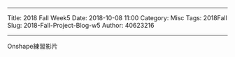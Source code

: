 ---
Title: 2018 Fall Week5
Date: 2018-10-08 11:00
Category: Misc
Tags: 2018Fall
Slug: 2018-Fall-Project-Blog-w5
Author: 40623216





<!-- PELICAN_END_SUMMARY -->


----

Onshape練習影片

